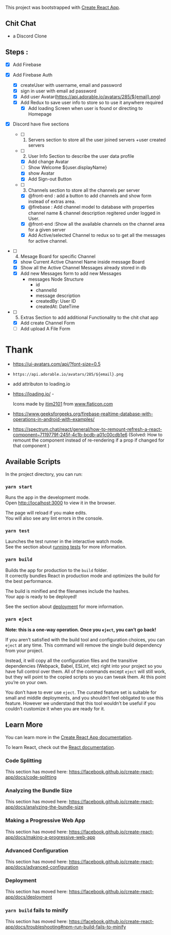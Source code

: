 This project was bootstrapped with [Create React App](https://github.com/facebook/create-react-app).

## Chit Chat

- a Discord Clone

## Steps :

- [x] Add Firebase
- [x] Add Firebase Auth

  - [x] createUser with username, email and password
  - [x] sign in user with email ad password
  - [x] Add user Avatar(https://api.adorable.io/avatars/285/${email}.png)
  - [x] Add Redux to save user info to store so to use it anywhere required
    - [x] Add loading Screen when user is found or directing to Homepage

- [x] Discord have five sections

  - [ ] 1.  Servers section to store all the user joined servers +user created servers

  - [ ] 2. User Info Section to describe the user data profile

    - [x] Add change Avatar
    - [ ] Show Welcome \${user.displayName}
    - [x] show Avatar
    - [x] Add Sign-out Button

  - [ ] 3. Channels section to store all the channels per server

    - [x] @front-end : add a button to add channels and show form instead of extras area.
    - [x] @firebase : Add channel model to database with properties channel name & channel description regitered under logged in User.
    - [x] @front-end :Show all the available channels on the channel area for a given server
    - [x] Add Active/selected Channel to redux so to get all the messages for active channel.

* [ ] 4. Mesage Board for specific Channel

  - [x] show Current Active Channel Name inside message Board
  - [x] Show all the Active Channel Messages already stored in db
  - [x] Add new Messages form to add new Messages
    - messages Node Structure
      - id
      - channelId
      - message description
      - createdBy: User ID
      - createdAt: DateTime

* [ ] 5. Extras Section to add additional Functionality to the chit chat app
  - [x] Add create Channel Form
  - [ ] Add upload A File Form

# Thank

- https://ui-avatars.com/api/?font-size=0.5
- `https://api.adorable.io/avatars/285/${email}.png`
- add attributon to loading.io
- https://loading.io/ -<div>Icons made by <a href="https://www.flaticon.com/authors/itim2101" title="itim2101">itim2101</a> from <a href="https://www.flaticon.com/" title="Flaticon">www.flaticon.com</a></div>

- https://www.geeksforgeeks.org/firebase-realtime-database-with-operations-in-android-with-examples/

- https://spectrum.chat/react/general/how-to-remount-refresh-a-react-component~7119779f-245f-4c1b-bcdb-a01c00cdb1e6
  (Solved: How to remount the component instead of re-rendering if a prop if changed for that component )

## Available Scripts

In the project directory, you can run:

### `yarn start`

Runs the app in the development mode.<br />
Open [http://localhost:3000](http://localhost:3000) to view it in the browser.

The page will reload if you make edits.<br />
You will also see any lint errors in the console.

### `yarn test`

Launches the test runner in the interactive watch mode.<br />
See the section about [running tests](https://facebook.github.io/create-react-app/docs/running-tests) for more information.

### `yarn build`

Builds the app for production to the `build` folder.<br />
It correctly bundles React in production mode and optimizes the build for the best performance.

The build is minified and the filenames include the hashes.<br />
Your app is ready to be deployed!

See the section about [deployment](https://facebook.github.io/create-react-app/docs/deployment) for more information.

### `yarn eject`

**Note: this is a one-way operation. Once you `eject`, you can’t go back!**

If you aren’t satisfied with the build tool and configuration choices, you can `eject` at any time. This command will remove the single build dependency from your project.

Instead, it will copy all the configuration files and the transitive dependencies (Webpack, Babel, ESLint, etc) right into your project so you have full control over them. All of the commands except `eject` will still work, but they will point to the copied scripts so you can tweak them. At this point you’re on your own.

You don’t have to ever use `eject`. The curated feature set is suitable for small and middle deployments, and you shouldn’t feel obligated to use this feature. However we understand that this tool wouldn’t be useful if you couldn’t customize it when you are ready for it.

## Learn More

You can learn more in the [Create React App documentation](https://facebook.github.io/create-react-app/docs/getting-started).

To learn React, check out the [React documentation](https://reactjs.org/).

### Code Splitting

This section has moved here: https://facebook.github.io/create-react-app/docs/code-splitting

### Analyzing the Bundle Size

This section has moved here: https://facebook.github.io/create-react-app/docs/analyzing-the-bundle-size

### Making a Progressive Web App

This section has moved here: https://facebook.github.io/create-react-app/docs/making-a-progressive-web-app

### Advanced Configuration

This section has moved here: https://facebook.github.io/create-react-app/docs/advanced-configuration

### Deployment

This section has moved here: https://facebook.github.io/create-react-app/docs/deployment

### `yarn build` fails to minify

This section has moved here: https://facebook.github.io/create-react-app/docs/troubleshooting#npm-run-build-fails-to-minify
